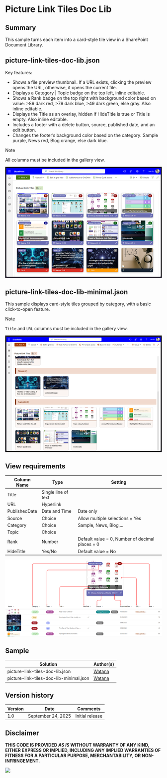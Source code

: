 # Picture Link Tiles Doc Lib

## Summary
This sample turns each item into a card-style tile view in a SharePoint Document Library.

## picture-link-tiles-doc-lib.json
Key features:
* Shows a file preview thumbnail. If a URL exists, clicking the preview opens the URL, otherwise, it opens the current file.
* Displays a Category | Topic badge on the top left, inline editable.
* Shows a Rank badge on the top right with background color based on value: >89 dark red, >79 dark blue, >49 dark green, else gray. Also inline editable.
* Displays the Title as an overlay, hidden if HideTitle is true or Title is empty. Also inline editable.
* Includes a footer with a delete button, source, published date, and an edit button.
* Changes the footer’s background color based on the category: Sample purple, News red, Blog orange, else dark blue.
> [!NOTE]
> All columns must be included in the gallery view.

![sample screenshot](./assets/screenshot.png)

## picture-link-tiles-doc-lib-minimal.json
This sample displays card-style tiles grouped by category, with a basic click-to-open feature.

> [!NOTE]
> `Title` and `URL` columns must be included in the gallery view.

![sample screenshot](./assets/minimal.png)

## View requirements
Column Name         | Type                   | Setting
--------------------|------------------------|-
Title               | Single line of text    |
URL                 | Hyperlink              |
PublishedDate       | Date and Time          | Date only
Source              | Choice                 | Allow multiple selections = Yes
Category            | Choice                 | Sample, News, Blog,...
Topic               | Choice                 |
Rank                | Number                 | Default value = 0, Number of decimal places = 0
HideTitle           | Yes/No                 | Default value = No

![field mapping screenshot](./assets/field-mapping.png)


## Sample
Solution|Author(s)
--------|-
picture-link-tiles-doc-lib.json         | [Watana](https://github.com/watana2)
picture-link-tiles-doc-lib-minimal.json | [Watana](https://github.com/watana2)


## Version history
Version|Date|Comments
-------|----|-
1.0    | September 24, 2025 | Initial release


## Disclaimer
**THIS CODE IS PROVIDED *AS IS* WITHOUT WARRANTY OF ANY KIND, EITHER EXPRESS OR IMPLIED, INCLUDING ANY IMPLIED WARRANTIES OF FITNESS FOR A PARTICULAR PURPOSE, MERCHANTABILITY, OR NON-INFRINGEMENT.**

<img src="https://pnptelemetry.azurewebsites.net/list-formatting/view-samples/picture-link-tiles-doc-lib"/>